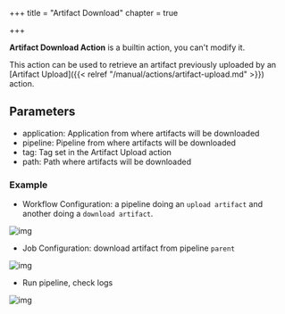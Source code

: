 +++
title = "Artifact Download"
chapter = true

+++


**Artifact Download Action** is a builtin action, you can't modify it.

This action can be used to retrieve an artifact previously uploaded by an [Artifact Upload]({{< relref "/manual/actions/artifact-upload.md" >}}) action.

## Parameters
* application: Application from where artifacts will be downloaded
* pipeline: Pipeline from where artifacts will be downloaded
* tag: Tag set in the Artifact Upload action
* path: Path where artifacts will be downloaded

### Example

* Workflow Configuration: a pipeline doing an `upload artifact` and another doing a `download artifact`.

![img](/images/workflows.pipelines.actions.builtin.artifact-download-workflow.png)

* Job Configuration: download artifact from pipeline `parent`

![img](/images/workflows.pipelines.actions.builtin.artifact-download-job.png)

* Run pipeline, check logs

![img](/images/workflows.pipelines.actions.builtin.artifact-download-logs.png)
